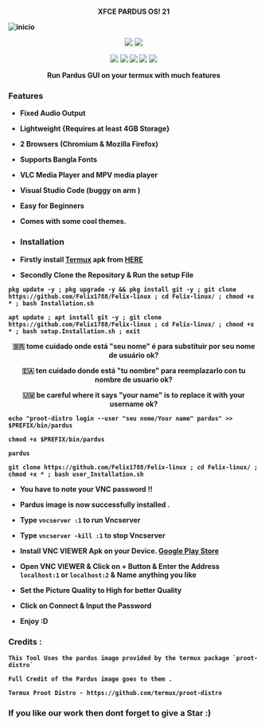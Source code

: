 <p align="center"><b>XFCE PARDUS OS! 21</p>
  
![inicio](https://github.com/user-attachments/assets/5dc4a5e1-e593-4f59-84c8-366a98c7e09d)


<p align="center">
<img src="https://img.shields.io/badge/MADE%20IN-BANGLADESH-green?colorA=%23ff0000&colorB=%23017e40&style=for-the-badge">
<img src="https://img.shields.io/badge/Version-2.0-blue?style=for-the-badge">

<p align="center">
  <img src="https://img.shields.io/badge/Written%20In-Bash-darkgreen?style=flat-square">
  <img src="https://img.shields.io/badge/Open%20Source-Yes-darkviolet?style=flat-square">
  <img src="https://img.shields.io/github/stars/modded-ubuntu/modded-ubuntu?style=flat-square">
  <img src="https://img.shields.io/github/issues/modded-ubuntu/modded-ubuntu?color=red&style=flat-square">
  <img src="https://img.shields.io/github/forks/modded-ubuntu/modded-ubuntu?color=teal&style=flat-square">
  
<p align="center"><b>Run Pardus GUI on your termux with much features</p>
<p align="center">

### Features

- Fixed Audio Output
- Lightweight {Requires at least 4GB Storage}
- 2 Browsers (Chromium & Mozilla Firefox)
- Supports Bangla Fonts
- VLC Media Player and MPV media player
- Visual Studio Code (buggy on arm )
- Easy for Beginners
- Comes with some cool themes.
               
- ### Installation
- Firstly install [Termux](https://termux.com) apk from [HERE](https://f-droid.org/repo/com.termux_118.apk)
- Secondly Clone the Repository & Run the setup File


  
```
pkg update -y ; pkg upgrade -y && pkg install git -y ; git clone https://github.com/Felix1788/Felix-linux ; cd Felix-linux/ ; chmod +x * ; bash Installation.sh
```
```
apt update ; apt install git -y ; git clone https://github.com/Felix1788/Felix-linux ; cd Felix-linux/ ; chmod +x * ; bash setup.Installation.sh ; exit

```

<p align="center">
🇧🇷 tome cuidado onde está "seu nome" é para substituir por seu nome de usuário ok?

<p align="center">
🇪🇦 ten cuidado donde está "tu nombre" para reemplazarlo con tu nombre de usuario ok?

<p align="center">
🇺🇲 be careful where it says "your name" is to replace it with your username ok?

```
echo "proot-distro login --user "seu nome/Your name" pardus" >> $PREFIX/bin/pardus
```
```
chmod +x $PREFIX/bin/pardus
```


```
pardus
```

```
git clone https://github.com/Felix1788/Felix-linux ; cd Felix-linux/ ; chmod +x * ; bash user_Installation.sh
```

- **You have to note your VNC password !!**

- Pardus image is now successfully installed .
 
- Type `vncserver :1` to run Vncserver
- Type `vncserver -kill :1` to stop Vncserver
       
- Install VNC VIEWER Apk on your Device. [Google Play Store](https://play.google.com/store/apps/details?id=com.realvnc.viewer.android&hl=en)
           

- Open VNC VIEWER & Click on + Button & Enter the Address `localhost:1` or `localhost:2` & Name anything you like
- Set the Picture Quality to High for better Quality
- Click on Connect & Input the Password
- Enjoy :D

### Credits : 

```
This Tool Uses the pardus image provided by the termux package `proot-distro`

Full Credit of the Pardus image goes to them .

Termux Proot Distro - https://github.com/termux/proot-distro
```


### If you like our work then dont forget to give a Star :)
